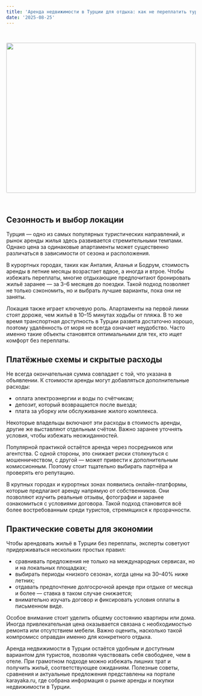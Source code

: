 ```yaml
---
title: 'Аренда недвижимости в Турции для отдыха: как не переплатить туристу'
date: '2025-08-25'
---
```


<img src="https://karayaka.ru/assets/images/articles/article21.jpg" width=100% height="400" style="object-fit: cover; border-radius: 3px; margin: 30px auto;" />

## Сезонность и выбор локации

Турция — одно из самых популярных туристических направлений, и рынок аренды жилья здесь развивается стремительными темпами. Однако цена за одинаковые апартаменты может существенно различаться в зависимости от сезона и расположения.

В курортных городах, таких как Анталия, Аланья и Бодрум, стоимость аренды в летние месяцы возрастает вдвое, а иногда и втрое. Чтобы избежать переплаты, многие отдыхающие предпочитают бронировать жильё заранее — за 3–6 месяцев до поездки. Такой подход позволяет не только сэкономить, но и выбрать лучшие варианты, пока они не заняты.

Локация также играет ключевую роль. Апартаменты на первой линии стоят дороже, чем жильё в 10–15 минутах ходьбы от пляжа. В то же время транспортная доступность в Турции развита достаточно хорошо, поэтому удалённость от моря не всегда означает неудобство. Часто именно такие объекты становятся оптимальными для тех, кто ищет комфорт без переплаты.

## Платёжные схемы и скрытые расходы

Не всегда окончательная сумма совпадает с той, что указана в объявлении. К стоимости аренды могут добавляться дополнительные расходы:

- оплата электроэнергии и воды по счётчикам;
- депозит, который возвращается после выезда;
- плата за уборку или обслуживание жилого комплекса.

Некоторые владельцы включают эти расходы в стоимость аренды, другие же выставляют отдельным счётом. Важно заранее уточнять условия, чтобы избежать неожиданностей.

Популярной практикой остаётся аренда через посредников или агентства. С одной стороны, это снижает риски столкнуться с мошенничеством, с другой — может привести к дополнительным комиссионным. Поэтому стоит тщательно выбирать партнёра и проверять его репутацию.

В крупных городах и курортных зонах появились онлайн-платформы, которые предлагают аренду напрямую от собственников. Они позволяют изучить реальные отзывы, фотографии и заранее ознакомиться с условиями договора. Такой подход становится всё более востребованным среди туристов, стремящихся к прозрачности.

## Практические советы для экономии

Чтобы арендовать жильё в Турции без переплаты, эксперты советуют придерживаться нескольких простых правил:

- сравнивать предложения не только на международных сервисах, но и на локальных площадках;
- выбирать периоды «низкого сезона», когда цены на 30–40% ниже летних;
- отдавать предпочтение долгосрочной аренде при отдыхе от месяца и более — ставка в таком случае снижается;
- внимательно изучать договор и фиксировать условия оплаты в письменном виде.

Особое внимание стоит уделить общему состоянию квартиры или дома. Иногда привлекательная цена оказывается связана с необходимостью ремонта или отсутствием мебели. Важно оценить, насколько такой компромисс оправдан именно для конкретного отдыха.

Аренда недвижимости в Турции остаётся удобным и доступным вариантом для туристов, позволяя чувствовать себя свободнее, чем в отеле. При грамотном подходе можно избежать лишних трат и получить жильё, соответствующее ожиданиям. Полезные советы, сравнения и актуальные предложения представлены на портале karayaka.ru, где собрана информация о рынке аренды и покупки недвижимости в Турции.
